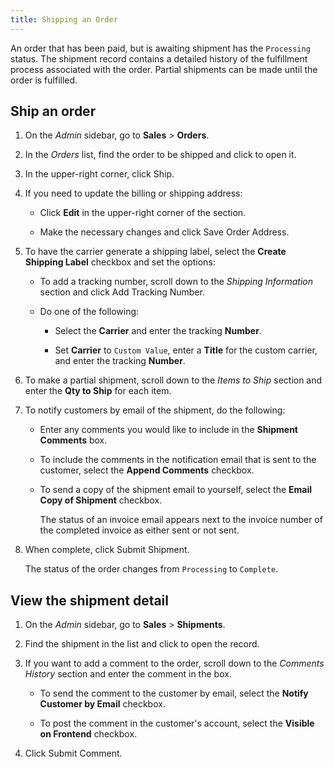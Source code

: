 ```yaml
---
title: Shipping an Order
---
```


An order that has been paid, but is awaiting shipment has the `Processing` status. The shipment record contains a detailed history of the fulfillment process associated with the order. Partial shipments can be made until the order is fulfilled.

## Ship an order

1. On the _Admin_ sidebar, go to **Sales** > **Orders**.

1. In the _Orders_ list, find the order to be shipped and click to open it.

1. In the upper-right corner, click <span class="btn">Ship</span>.

1. If you need to update the billing or shipping address:

   - Click **Edit** in the upper-right corner of the section.

   - Make the necessary changes and click <span class="btn">Save Order Address</span>.

1. To have the carrier generate a shipping label, select the **Create Shipping Label** checkbox and set the options:

   - To add a tracking number, scroll down to the _Shipping Information_ section and click <span class="btn">Add Tracking Number</span>.

   - Do one of the following:

      - Select the **Carrier** and enter the tracking **Number**.

      - Set **Carrier** to `Custom Value`, enter a **Title** for the custom carrier, and enter the tracking **Number**.

1. To make a partial shipment, scroll down to the _Items to Ship_ section and enter the **Qty to Ship** for each item.

1. To notify customers by email of the shipment, do the following:

   - Enter any comments you would like to include in the **Shipment Comments** box.

   - To include the comments in the notification email that is sent to the customer, select the **Append Comments** checkbox.

   - To send a copy of the shipment email to yourself, select the **Email Copy of Shipment** checkbox.

      The status of an invoice email appears next to the invoice number of the completed invoice as either sent or not sent.

1. When complete, click <span class="btn">Submit Shipment</span>.

   The status of the order changes from `Processing` to `Complete`.

## View the shipment detail

1. On the _Admin_ sidebar, go to **Sales** > **Shipments**.

1. Find the shipment in the list and click to open the record.

1. If you want to add a comment to the order, scroll down to the _Comments History_ section and enter the comment in the box.

   - To send the comment to the customer by email, select the **Notify Customer by Email** checkbox.

   - To post the comment in the customer's account, select the **Visible on Frontend** checkbox.

1. Click <span class="btn">Submit Comment</span>.
